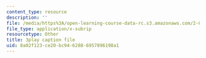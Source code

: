 ```yaml
---
content_type: resource
description: ''
file: /media/https%3A/open-learning-course-data-rc.s3.amazonaws.com/2-003sc-engineering-dynamics-fall-2011/8a02f123ce20bc9462886957896198a1_1xJJu5p3dD0.srt
file_type: application/x-subrip
resourcetype: Other
title: 3play caption file
uid: 8a02f123-ce20-bc94-6288-6957896198a1
---
```

